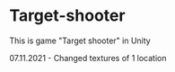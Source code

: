 # Target-shooter
This is game "Target shooter" in Unity

07.11.2021 - Changed textures of 1 location
